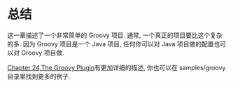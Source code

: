 # 总结

这一章描述了一个非常简单的 Groovy 项目. 通常, 一个真正的项目要比这个复杂的多. 因为 Groovy 项目是一个 Java 项目, 任何你可以对 Java 项目做的配置也可以对 Groovy 项目做.

[Chapter 24,The Groovy Plugin](https://docs.gradle.org/current/userguide/groovy_plugin.html)有更加详细的描述, 你也可以在 samples/groovy 目录里找到更多的例子.
